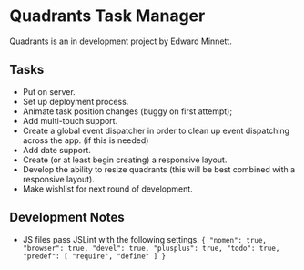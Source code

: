Quadrants Task Manager
======================

Quadrants is an in development project by Edward Minnett.


Tasks
-----

* Put on server.
* Set up deployment process.
* Animate task position changes (buggy on first attempt);
* Add multi-touch support.
* Create a global event dispatcher in order to clean up event dispatching across the app. (if this is needed)
* Add date support.
* Create (or at least begin creating) a responsive layout.
* Develop the ability to resize quadrants (this will be best combined with a responsive layout).
* Make wishlist for next round of development.


Development Notes
-----------------

* JS files pass JSLint with the following settings.
	`{
		"nomen": true,
		"browser": true,
		"devel": true,
		"plusplus": true,
		"todo": true,
		"predef": [
			"require",
			"define"
		]
	}`
